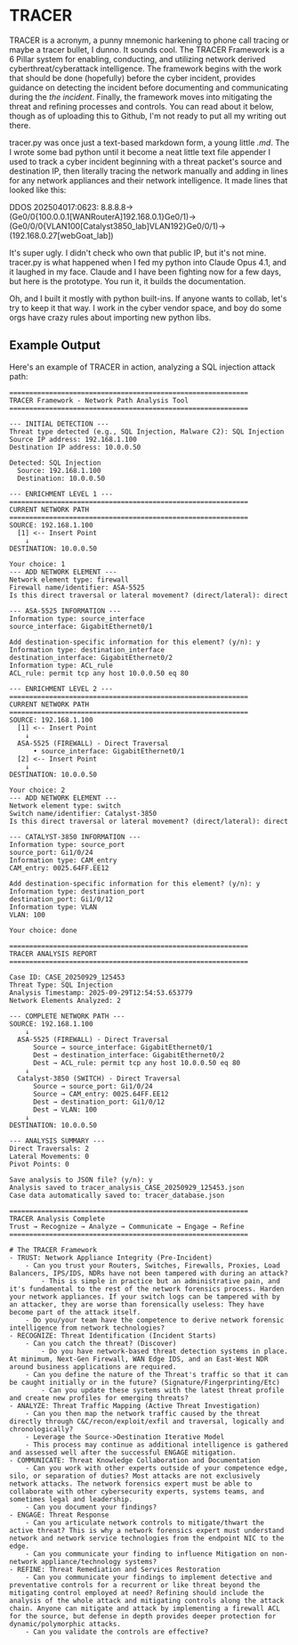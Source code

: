 # TRACER
TRACER is a acronym, a punny mnemonic harkening to phone call tracing or maybe a tracer bullet, I dunno. It sounds cool. The TRACER Framework is a 6 Pillar system for enabling, conducting, and utilizing network derived cyberthreat/cyberattack intelligence. The framework begins with the work that should be done (hopefully) before the cyber incident, provides guidance on detecting the incident before documenting and communicating during the _the incident_. Finally, the framework moves into mitigating the threat and refining processes and controls. You can read about it below, though as of uploading this to Github, I'm not ready to put all my writing out there.

tracer.py was once just a text-based markdown form, a young little _.md_. The I wrote some bad python until it become a neat little text file appender I used to track a cyber incident beginning with a threat packet's source and destination IP, then literally tracing the network manually and adding in lines for any network appliances and their network intelligence. It made lines that looked like this:

DDOS 202504017:0623: 8.8.8.8->(Ge0/0{100.0.0.1[WANRouterA]192.168.0.1}Ge0/1)->(Ge0/0/0{VLAN100[Catalyst3850_lab]VLAN192}Ge0/0/1)->(192.168.0.27[webGoat_lab])

It's super ugly. I didn't check who own that public IP, but it's not mine.
tracer.py is what happened when I fed my python into Claude Opus 4.1, and it laughed in my face. Claude and I have been fighting now for a few days, but here is the prototype. You run it, it builds the documentation.

Oh, and I built it mostly with python built-ins. If anyone wants to collab, let's try to keep it that way. I work in the cyber vendor space, and boy do some orgs have crazy rules about importing new python libs.

## Example Output

Here's an example of TRACER in action, analyzing a SQL injection attack path:

```
============================================================
TRACER Framework - Network Path Analysis Tool
============================================================

--- INITIAL DETECTION ---
Threat type detected (e.g., SQL Injection, Malware C2): SQL Injection
Source IP address: 192.168.1.100
Destination IP address: 10.0.0.50

Detected: SQL Injection
  Source: 192.168.1.100
  Destination: 10.0.0.50

--- ENRICHMENT LEVEL 1 ---
============================================================
CURRENT NETWORK PATH
============================================================
SOURCE: 192.168.1.100
  [1] <-- Insert Point
    ↓
DESTINATION: 10.0.0.50

Your choice: 1
--- ADD NETWORK ELEMENT ---
Network element type: firewall
Firewall name/identifier: ASA-5525
Is this direct traversal or lateral movement? (direct/lateral): direct

--- ASA-5525 INFORMATION ---
Information type: source_interface
source_interface: GigabitEthernet0/1

Add destination-specific information for this element? (y/n): y
Information type: destination_interface
destination_interface: GigabitEthernet0/2
Information type: ACL_rule
ACL_rule: permit tcp any host 10.0.0.50 eq 80

--- ENRICHMENT LEVEL 2 ---
============================================================
CURRENT NETWORK PATH
============================================================
SOURCE: 192.168.1.100
  [1] <-- Insert Point
    ↓
  ASA-5525 (FIREWALL) - Direct Traversal
      • source_interface: GigabitEthernet0/1
  [2] <-- Insert Point
    ↓
DESTINATION: 10.0.0.50

Your choice: 2
--- ADD NETWORK ELEMENT ---
Network element type: switch
Switch name/identifier: Catalyst-3850
Is this direct traversal or lateral movement? (direct/lateral): direct

--- CATALYST-3850 INFORMATION ---
Information type: source_port
source_port: Gi1/0/24
Information type: CAM_entry
CAM_entry: 0025.64FF.EE12

Add destination-specific information for this element? (y/n): y
Information type: destination_port
destination_port: Gi1/0/12
Information type: VLAN
VLAN: 100

Your choice: done

============================================================
TRACER ANALYSIS REPORT
============================================================

Case ID: CASE_20250929_125453
Threat Type: SQL Injection
Analysis Timestamp: 2025-09-29T12:54:53.653779
Network Elements Analyzed: 2

--- COMPLETE NETWORK PATH ---
SOURCE: 192.168.1.100
    ↓
  ASA-5525 (FIREWALL) - Direct Traversal
      Source → source_interface: GigabitEthernet0/1
      Dest → destination_interface: GigabitEthernet0/2
      Dest → ACL_rule: permit tcp any host 10.0.0.50 eq 80
    ↓
  Catalyst-3850 (SWITCH) - Direct Traversal
      Source → source_port: Gi1/0/24
      Source → CAM_entry: 0025.64FF.EE12
      Dest → destination_port: Gi1/0/12
      Dest → VLAN: 100
    ↓
DESTINATION: 10.0.0.50

--- ANALYSIS SUMMARY ---
Direct Traversals: 2
Lateral Movements: 0
Pivot Points: 0

Save analysis to JSON file? (y/n): y
Analysis saved to tracer_analysis_CASE_20250929_125453.json
Case data automatically saved to: tracer_database.json

============================================================
TRACER Analysis Complete
Trust → Recognize → Analyze → Communicate → Engage → Refine
============================================================

# The TRACER Framework
- TRUST: Network Appliance Integrity (Pre-Incident)
	- Can you trust your Routers, Switches, Firewalls, Proxies, Load Balancers, IPS/IDS, NDRs have not been tampered with during an attack?
		- This is simple in practice but an administrative pain, and it's fundamental to the rest of the network forensics process. Harden your network appliances. If your switch logs can be tampered with by an attacker, they are worse than forensically useless: They have become part of the attack itself.
	- Do you/your team have the competence to derive network forensic intelligence from network technologies?
- RECOGNIZE: Threat Identification (Incident Starts)
	- Can you catch the threat? (Discover)
		- Do you have network-based threat detection systems in place. At minimum, Next-Gen Firewall, WAN Edge IDS, and an East-West NDR around business applications are required.
	- Can you define the nature of the Threat's traffic so that it can be caught initially or in the future? (Signature/Fingerprinting/Etc)
		- Can you update these systems with the latest threat profile and create new profiles for emerging threats?
- ANALYZE: Threat Traffic Mapping (Active Threat Investigation)
	- Can you then map the network traffic caused by the threat directly through C&C/recon/exploit/exfil and traversal, logically and chronologically?
	- Leverage the Source->Destination Iterative Model
	- This process may continue as additional intelligence is gathered and assessed well after the successful ENGAGE mitigation.
- COMMUNICATE: Threat Knowledge Collaboration and Documentation
	- Can you work with other experts outside of your competence edge, silo, or separation of duties? Most attacks are not exclusively network attacks. The network forensics expert must be able to collaborate with other cybersecurity experts, systems teams, and sometimes legal and leadership.
	- Can you document your findings?
- ENGAGE: Threat Response
	- Can you articulate network controls to mitigate/thwart the active threat? This is why a network forensics expert must understand network and network service technologies from the endpoint NIC to the edge.
	- Can you communicate your finding to influence Mitigation on non-network appliance/technology systems?
- REFINE: Threat Remediation and Services Restoration
	- Can you communicate your findings to implement detective and preventative controls for a recurrent or like threat beyond the mitigating control employed at need? Refining should include the analysis of the whole attack and mitigating controls along the attack chain. Anyone can mitigate and attack by implementing a firewall ACL for the source, but defense in depth provides deeper protection for dynamic/polymorphic attacks.
	- Can you validate the controls are effective?
